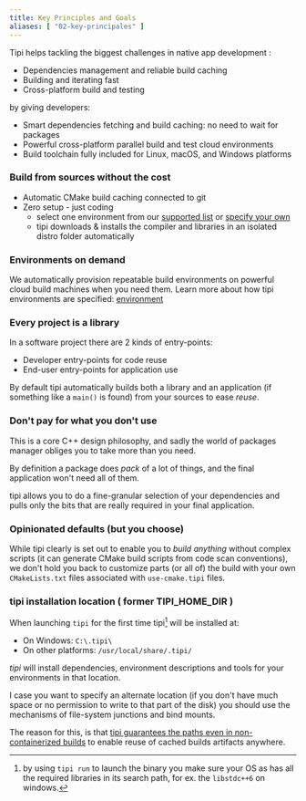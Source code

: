 ```yaml
---
title: Key Principles and Goals
aliases: [ "02-key-principales" ]
---
```


Tipi helps tackling the biggest challenges in native app development :

- Dependencies management and reliable build caching
- Building and iterating fast
- Cross-platform build and testing

by giving developers:

- Smart dependencies fetching and build caching: no need to wait for packages
- Powerful cross-platform parallel build and test cloud environments
- Build toolchain fully included for Linux, macOS, and Windows platforms


### Build from sources without the cost

- Automatic CMake build caching connected to git
- Zero setup - just coding
    - select one environment from our [supported list](https://github.com/tipi-build/environments) or [specify your own](https://tipi.build/documentation/01-environments#customizing-environments)
    - tipi downloads & installs the compiler and libraries in an isolated distro folder automatically


### Environments on demand

We automatically provision repeatable build environments on powerful cloud build machines when you need them.
Learn more about how tipi environments are specified: [environment](/documentation/04-environments)


### Every project is a library

In a software project there are 2 kinds of entry-points:

- Developer entry-points for code reuse
- End-user entry-points for application use

By default tipi automatically builds both a library and an application (if something like a `main()` is found) from your sources to ease *reuse*.


### Don't pay for what you don't use

This is a core C++ design philosophy, and sadly the world of packages manager obliges you to take more than you need.

By definition a package does _pack_ of a lot of things, and the final application won't need all of them.

tipi allows you to do a fine-granular selection of your dependencies and pulls only the bits that are really required in your final application.

### Opinionated defaults (but you choose)

While tipi clearly is set out to enable you to *build anything* without complex scripts (it can generate CMake build scripts from code scan conventions), we don't hold you back to customize parts (or all of) the build with your own `CMakeLists.txt` files associated with `use-cmake.tipi` files.



### tipi installation location ( former TIPI_HOME_DIR )

When launching `tipi` for the first time tipi[^1] will be installed at:

  - On Windows: `C:\.tipi\`
  - On other platforms: `/usr/local/share/.tipi/`

_tipi_ will install dependencies, environment descriptions and tools for your environments in that location.

I case you want to specify an alternate location (if you don't have much space or no permission to write to that part of the disk)
you should use the mechanisms of file-system junctions and bind mounts.

The reason for this, is that [tipi guarantees the paths even in non-containerized builds](/documentation/10-tipi-cache) to enable reuse of cached builds artifacts anywhere.

[^1]: by using `tipi run` to launch the binary you make sure your OS as has all the required libraries in its search path, for ex. the `libstdc++6` on windows.
